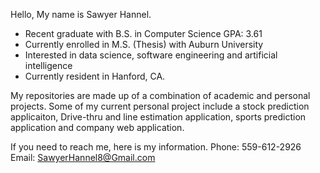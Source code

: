 Hello, My name is Sawyer Hannel.

- Recent graduate with B.S. in Computer Science GPA: 3.61
- Currently enrolled in M.S. (Thesis) with Auburn University
- Interested in data science, software engineering and artificial intelligence
- Currently resident in Hanford, CA.

My repositories are made up of a combination of academic and personal projects. 
Some of my current personal project include a stock prediction applicaiton, Drive-thru and line estimation application, sports prediction application and company web application. 

If you need to reach me, here is my information.
  Phone: 559-612-2926
  Email: SawyerHannel8@Gmail.com
